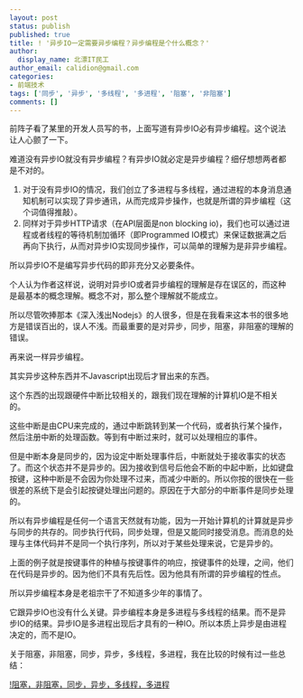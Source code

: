 ```yaml
---
layout: post
status: publish
published: true
title: ! '异步IO一定需要异步编程？异步编程是个什么概念？'
author:
  display_name: 北漂IT民工
author_email: calidion@gmail.com
categories:
- 前端技术
tags: ['同步', '异步', '多线程', '多进程', '阻塞', '非阻塞']
comments: []
---
```



前阵子看了某里的开发人员写的书，上面写道有异步IO必有异步编程。这个说法让人心颤了一下。

难道没有异步IO就没有异步编程？有异步IO就必定是异步编程？细仔想想两者都是不对的。

1. 对于没有异步IO的情况，我们创立了多进程与多线程，通过进程的本身消息通知机制可以实现了异步通讯，从而完成异步操作，也就是所谓的异步编程（这个词值得推敲）。
2. 同样对于异步HTTP请求（在API层面是non blocking io)，我们也可以通过进程或者线程的等待机制加循环（即Programmed IO模式）来保证数据满之后再向下执行，从而对异步IO实现同步操作，可以简单的理解为是非异步编程。

所以异步IO不是编写异步代码的即非充分又必要条件。

个人认为作者这样说，说明对异步IO或者异步编程的理解是存在误区的，而这种是最基本的概念理解。概念不对，那么整个理解就不能成立。

所以尽管吹捧那本《深入浅出Nodejs》的人很多，但是在我看来这本书的很多地方是错误百出的，误人不浅。而最重要的是对异步，同步，阻塞，非阻塞的理解的错误。

再来说一样异步编程。

其实异步这种东西并不Javascript出现后才冒出来的东西。

这个东西的出现跟硬件中断比较相关的，跟我们现在理解的计算机IO是不相关的。

这些中断是由CPU来完成的，通过中断跳转到某一个代码，或者执行某个操作，然后注册中断的处理函数。等到有中断过来时，就可以处理相应的事件。

但是中断本身是同步的，因为设定中断处理事件后，中断就处于接收事实的状态了。而这个状态并不是异步的。因为接收到信号后他会不断的中起中断，比如键盘按键，这种中断是不会因为你处理不过来，而减少中断的。所以你按的很快在一些很差的系统下是会引起按键处理出问题的。原因在于大部分的中断事件是同步处理的。

所以有异步编程是任何一个语言天然就有功能，因为一开始计算机的计算就是异步与同步的共存的。同步执行代码，同步处理，但是又能同时接受消息。而消息的处理与主体代码并不是同一个执行序列，所以对于某些处理来说，它是异步的。

上面的例子就是按键事件的种植与按键事件的响应，按键事件的处理，之间，他们在代码是异步的。因为他们不具有先后性。因为他具有所谓的异步编程的性点。

所以异步编程本身是老祖宗干了不知道多少年的事情了。

它跟异步IO也没有什么关键。异步编程本身是多进程与多线程的结果。而不是异步IO的结果。异步IO是多进程出现后才具有的一种IO。所以本质上异步是由进程决定的，而不是IO。

关于阻塞，非阻塞，同步，异步，多线程，多进程，我在比较的时候有过一些总结：

[!阻塞，非阻塞，同步，异步，多线程，多进程](http://blog.3gcnbeta.com/2010/09/21/%E9%98%BB%E5%A1%9E%E4%B8%8E%E9%9D%9E%E9%98%BB%E5%A1%9E-%E5%BC%82%E6%AD%A5%E4%B8%8E%E5%90%8C%E6%AD%A5%E5%88%86%E5%88%AB%E8%A1%A8%E7%A4%BA%E4%BB%80%E4%B9%88%E5%90%AB%E4%B9%89/)

